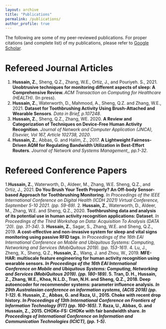 ```yaml
---
layout: archive
title: "Publications"
permalink: /publications/
author_profile: true
---
```


The following are some of my peer-reviewed publications. For proper citations (and complete list) of my publications, please refer to [Google Scholar](https://scholar.google.com.au/citations?user=h1hEBrEAAAAJ&hl=en&oi=ao).

Refereed Journal Articles
======

1. **Hussain, Z.**, Sheng, Q.Z., Zhang, W.E., Ortiz, J., and Pouriyeh. S., 2021. <b>Unobtrusive techniques for monitoring different aspects of sleep: A Comprehensive Review. </b> <i> ACM Transaction on Computing for Healthcare (HEALTH)</i>. (In press).
2. **Hussain, Z.**, Waterworth, D., Mahmood, A., Sheng, Q.Z. and Zhang, W.E., 2021. <b>Dataset for Toothbrushing Activity Using Brush-Attached and Wearable Sensors</b>.<i> Data in Brief, p.107248</i>.
3. **Hussain, Z.**, Sheng, Q.Z., Zhang, WE. 2020. <b>A Review and Categorization of Techniques on Device-Free Human Activity Recognition</b>. <i>Journal of Network and Computer Application (JNCA), Elsevier, Vol 167, Article 102738, 2020</i>.
4. **Hussain, Z.**, Abbas, G. and Halim, Z., 2017. <b>A Lightweight Fairness-Driven AQM for Regulating Bandwidth Utilization in Best-Effort Routers</b>. <i>Journal of Network and Systems Management,, pp.1-32</i>.

Refereed Conference Papers
======
1.**Hussain, Z.**, Waterworth, D., Aldeer, M., Zhang, W.E. Sheng, Q.Z., and Ortiz, J., 2021.<b> Do You Brush Your Teeth Properly? An Off-body Sensor-based Approach for Toothbrushing Monitoring</b>. <i>In Proceedings of the IEEE International Conference on Digital Health (ICDH 2021) Virtual Conference, September 5-10 2021. (pp. 59-69)</i>.
2. **Hussain, Z.**, Waterworth, D., Aldeer, M., Zhang, W.E. and Sheng, Q.Z., 2020. <b>Toothbrushing data and analysis of its potential use in human activity recognition applications: Dataset</b>. <i>In Proceedings of the Third Workshop on Data: Acquisition To Analysis (DATA '20). (pp. 31-34)</i>.
3. **Hussain, Z.**, Sagar, S., Zhang, W.E. and Sheng, Q.Z., 2019. <b>A cost-effective and non-invasive system for sleep and vital signs monitoring using passive RFID tags</b>. <i>In Proceedings of the 16th EAI International Conference on Mobile and Ubiquitous Systems: Computing, Networking and Services (MobiQuitous 2019). (pp. 153-161)</i>.
4. Lu, J., Zheng, X., Sheng, Q.Z., **Hussain, Z.**, Wang, J. and Zhou, W., 2019.<b> MFE-HAR: multiscale feature engineering for human activity recognition using wearable sensors<b>.<i> In Proceedings of the 16th EAI International Conference on Mobile and Ubiquitous Systems: Computing, Networking and Services (MobiQuitous 2019). (pp. 180-189)</i>.
5. Tran, D. H., **Hussain, Z.**, Zhang, W.E., Khoa, N.L.D., Tran, N.H. and Sheng, Q.Z., 2018. <b>Deep autoencoder for recommender systems: parameter influence analysis</b>.<i> In 29th Australasian conference on information systems, (ACIS 2018) (pp. 1-12)</i>. 
6. **Hussain, Z.**, Abbas, G. and Raza, U., 2015.<b> Choke with recent drop history</b>.<i> In Proceedings of 13th International Conference on Frontiers of Information Technology (FIT) (pp. 160-165)</i>.
7. Raza, U., Abbas, G. and **Hussain, Z.**, 2015. <b>CHOKe-FS: CHOKe with fair bandwidth share</b>. <i>In Proceedings of International Conference on Information and Communication Technologies (ICICT), (pp. 1-5)</i>.
